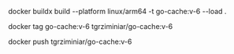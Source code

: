 docker buildx build --platform linux/arm64 -t go-cache:v-6 --load .

docker tag go-cache:v-6 tgrziminiar/go-cache:v-6

docker push tgrziminiar/go-cache:v-6